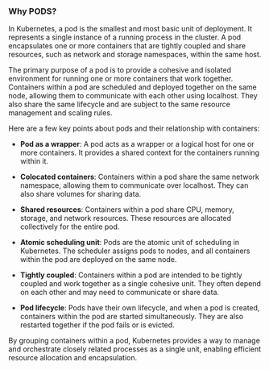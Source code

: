 ### Why PODS?

In Kubernetes, a pod is the smallest and most basic unit of deployment. It represents a single instance of a running process in the cluster. A pod encapsulates one or more containers that are tightly coupled and share resources, such as network and storage namespaces, within the same host.

The primary purpose of a pod is to provide a cohesive and isolated environment for running one or more containers that work together. Containers within a pod are scheduled and deployed together on the same node, allowing them to communicate with each other using localhost. They also share the same lifecycle and are subject to the same resource management and scaling rules.

Here are a few key points about pods and their relationship with containers:

- **Pod as a wrapper**: A pod acts as a wrapper or a logical host for one or more containers. It provides a shared context for the containers running within it.

- **Colocated containers**: Containers within a pod share the same network namespace, allowing them to communicate over localhost. They can also share volumes for sharing data.

- **Shared resources**: Containers within a pod share CPU, memory, storage, and network resources. These resources are allocated collectively for the entire pod.

- **Atomic scheduling unit**: Pods are the atomic unit of scheduling in Kubernetes. The scheduler assigns pods to nodes, and all containers within the pod are deployed on the same node.

- **Tightly coupled**: Containers within a pod are intended to be tightly coupled and work together as a single cohesive unit. They often depend on each other and may need to communicate or share data.

- **Pod lifecycle**: Pods have their own lifecycle, and when a pod is created, containers within the pod are started simultaneously. They are also restarted together if the pod fails or is evicted.

By grouping containers within a pod, Kubernetes provides a way to manage and orchestrate closely related processes as a single unit, enabling efficient resource allocation and encapsulation.
